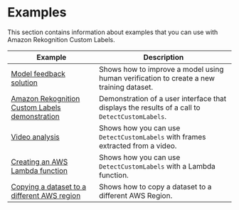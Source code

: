 # Examples<a name="examples"></a>

This section contains information about examples that you can use with Amazon Rekognition Custom Labels\.


| Example | Description | 
| --- | --- | 
|  [Model feedback solution](ex-feedback.md)  |  Shows how to improve a model using human verification to create a new training dataset\.  | 
|  [Amazon Rekognition Custom Labels demonstration](ex-custom-labels-demo.md)  |  Demonstration of a user interface that displays the results of a call to `DetectCustomLabels`\.  | 
|  [Video analysis](ex-video-extraction.md)  |  Shows how you can use `DetectCustomLabels` with frames extracted from a video\.  | 
|  [Creating an AWS Lambda function](ex-lambda.md)  |  Shows how you can use `DetectCustomLabels` with a Lambda function\.  | 
| [Copying a dataset to a different AWS region](dataset-region-transfer.md) | Shows how to copy a dataset to a different AWS Region\. | 